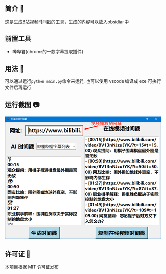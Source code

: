 ## 简介 🌟

这是生成B站视频时间戳的工具，生成的内容可以放入obsidian中

## 前置工具

- 哔哔君(chrome的一款字幕提取插件)

## 用法 📘

可以通过运行`python main.py`命令来运行, 也可以使用 vscode 编译成 exe 可执行文件后再运行

## 运行截图 📷

![](https://github.com/cmdblock/VideoTimestampNotesFromBilibili/blob/master/%E8%BF%90%E8%A1%8C%E6%88%AA%E5%9B%BE.png)

## 许可证 📄

本项目根据 MIT 许可证发布
